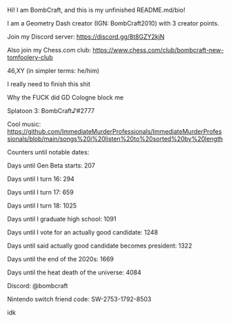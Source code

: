 Hi! I am BombCraft, and this is my unfinished README.md/bio!

I am a Geometry Dash creator (IGN: BombCraft2010) with 3 creator points.

Join my Discord server: https://discord.gg/8t8GZY2kjN

Also join my Chess.com club: https://www.chess.com/club/bombcraft-new-tomfoolery-club

46,XY (in simpler terms: he/him)

I really need to finish this shit

Why the FUCK did GD Cologne block me

Splatoon 3: BombCraft♪#2777

Cool music: https://github.com/ImmediateMurderProfessionals/ImmediateMurderProfessionals/blob/main/songs%20i%20listen%20to%20sorted%20by%20length

Counters until notable dates:

Days until Gen Beta starts: 207

Days until I turn 16: 294

Days until I turn 17: 659

Days until I turn 18: 1025

Days until I graduate high school: 1091

Days until I vote for an actually good candidate: 1248

Days until said actually good candidate becomes president: 1322

Days until the end of the 2020s: 1669

Days until the heat death of the universe: 4084

Discord: @bombcraft

Nintendo switch friend code: SW-2753-1792-8503

idk
